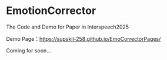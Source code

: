 # EmotionCorrector
The Code and Demo for Paper in Interspeech2025

Demo Page：https://supskil-258.github.io/EmoCorrectorPages/

Coming for soon...
